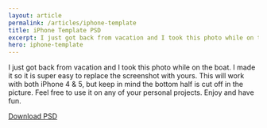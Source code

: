 ```yaml
---
layout: article
permalink: /articles/iphone-template
title: iPhone Template PSD
excerpt: I just got back from vacation and I took this photo while on the boat. I made it so it is supper easy to replace the screenshot with yours.
hero: iphone-template
---
```


<p>I just got back from vacation and I took this photo while on the boat. I made it so it is super easy to replace the screenshot with yours. This will work with both iPhone 4 &amp; 5, but keep in mind the bottom half is cut off in the picture. Feel free to use it on any of your personal projects. Enjoy and have fun.</p>
<a href="/assets/posts/iphone-template/iphonetemplate.psd.zip" class="btn">Download PSD</a>
